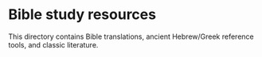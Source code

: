 # Bible study resources

This directory contains Bible translations, ancient Hebrew/Greek reference tools, and classic literature.

